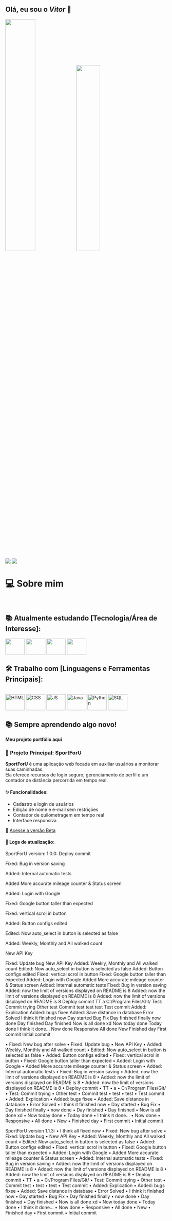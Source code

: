 ## Olá, eu sou o <i>Vitor</i>  👋
<div>
 <img width = 43% src = "https://github-readme-stats.vercel.app/api?username=IM-DeV-Vitor&show_icons=true&theme=vue-dark&hide_border=true"/>
 <img width = 38.5%  src = "https://github-readme-stats.vercel.app/api/top-langs/?username=IM-DeV-Vitor&layout=compact&theme=vue-dark&hide_border=true"/>


</div>


<div>
  <a href="mailto:im.dev.vitor@gmail.com" target = "_blank"><img src="https://img.shields.io/badge/Gmail-D14836?style=for-the-badge&logo=gmail&logoColor=white"></a>
  <a href="https://wa.me/67993438253" target = "_blank"><img src="https://img.shields.io/badge/WhatsApp-25D366?style=for-the-badge&logo=whatsapp&logoColor=white"></a> <br>
</div>

<h1>💻 Sobre mim </h1> <br>

<h2>📚 Atualmente estudando [Tecnologia/Área de Interesse]:</h2>
<div style="display: inline_block">
  <img align = "center" height = "50" width = "60" src="https://cdn.jsdelivr.net/gh/devicons/devicon@latest/icons/unity/unity-plain.svg" />
  <img align = "center" height = "50" width = "60" src="https://cdn.jsdelivr.net/gh/devicons/devicon@latest/icons/csharp/csharp-original.svg" />
  <img align = "center" height = "50" width = "60" src="https://cdn.jsdelivr.net/gh/devicons/devicon@latest/icons/godot/godot-original.svg" />
  <img align = "center" height = "50" width = "60" src="https://cdn.jsdelivr.net/gh/devicons/devicon@latest/icons/arduino/arduino-original.svg" />
  </div>
<h2>🛠️ Trabalho com [Linguagens e Ferramentas Principais]:</h2>
<div style="display: inline_block"> <br> 
<img align = "center" height = "50" width = "60" alt = "HTML" src="https://cdn.jsdelivr.net/gh/devicons/devicon@latest/icons/html5/html5-original.svg">
<img align = "center" height = "50" width = "60" alt = "CSS" src="https://cdn.jsdelivr.net/gh/devicons/devicon@latest/icons/css3/css3-original.svg">
<img align = "center" height = "50" width = "60" alt = "JS" src="https://cdn.jsdelivr.net/gh/devicons/devicon@latest/icons/javascript/javascript-original.svg">
 
<img align = "center" height = "50" width = "60" alt = "Java" src="https://cdn.jsdelivr.net/gh/devicons/devicon@latest/icons/java/java-original.svg">
<img align = "center" height = "50" width = "60" alt = "Python" src="https://cdn.jsdelivr.net/gh/devicons/devicon@latest/icons/python/python-original.svg">
<img align = "center" height = "50" width = "60" alt = "SQL" src="https://cdn.jsdelivr.net/gh/devicons/devicon@latest/icons/mysql/mysql-original.svg">
</div>
<h2>📚 Sempre aprendendo algo novo!</h2>
<p><strong>Meu projeto portfólio <a href="https://im-dev-vitor.github.io/Portfolio/" target="_blank" style="text-decoration: none">aqui</a></strong></p>

### 🏃 Projeto Principal: SportForU

**SportForU** é uma aplicação web focada em auxiliar usuários a monitorar suas caminhadas.  
Ela oferece recursos de login seguro, gerenciamento de perfil e um contador de distância percorrida em tempo real.

#### ✨ Funcionalidades:
- Cadastro e login de usuários
- Edição de nome e e-mail sem restrições
- Contador de quilometragem em tempo real
- Interface responsiva

🔗 [Acesse a versão Beta](https://sport-for-u.vercel.app)

#### 📒 Logs de atualização:



SportForU version: 1.0.0:
Deploy commit

Fixed: Bug in version saving



Added: Internal automatic tests



Added More accurate mileage counter & Status screen



Added: Login with Google



Fixed: Google button taller than expected



Fixed: vertical scrol in button



Added: Button configs edited



Edited: Now auto_select in button is selected as false



Added: Weekly, Monthly and All walked count



New API Key



Fixed: Update bug
New API Key
Added: Weekly, Monthly and All walked count
Edited: Now auto_select in button is selected as false
Added: Button configs edited
Fixed: vertical scrol in button
Fixed: Google button taller than expected
Added: Login with Google
Added More accurate mileage counter & Status screen
Added: Internal automatic tests
Fixed: Bug in version saving
Added: now the limit of versions displayed on README is 8
Added: now the limit of versions displayed on README is 8
Added: now the limit of versions displayed on README is 8
Deploy commit
TT
a
C:/Program Files/Git/
Test: Commit trying
Other test
Commit test
test
test
Test commit
Added: Explication
Added: bugs fixee
Added: Save distance in database
Error Solved
I think it finished now
Day started
Bug Fix
Day finished finally
now done
Day finished
Day finished
Now is all done xd
Now today done
Today done
I think it done...
Now done
Responsive
All done
New
Finished day
First commit
Initial commit



• Fixed: New bug after solve
• Fixed: Update bug
• New API Key
• Added: Weekly, Monthly and All walked count
• Edited: Now auto_select in button is selected as false
• Added: Button configs edited
• Fixed: vertical scrol in button
• Fixed: Google button taller than expected
• Added: Login with Google
• Added More accurate mileage counter & Status screen
• Added: Internal automatic tests
• Fixed: Bug in version saving
• Added: now the limit of versions displayed on README is 8
• Added: now the limit of versions displayed on README is 8
• Added: now the limit of versions displayed on README is 8
• Deploy commit
• TT
• a
• C:/Program Files/Git/
• Test: Commit trying
• Other test
• Commit test
• test
• test
• Test commit
• Added: Explication
• Added: bugs fixee
• Added: Save distance in database
• Error Solved
• I think it finished now
• Day started
• Bug Fix
• Day finished finally
• now done
• Day finished
• Day finished
• Now is all done xd
• Now today done
• Today done
• I think it done...
• Now done
• Responsive
• All done
• New
• Finished day
• First commit
• Initial commit



SportForU version 1.1.3:
• I think all fixed now
• Fixed: New bug after solve
• Fixed: Update bug
• New API Key
• Added: Weekly, Monthly and All walked count
• Edited: Now auto_select in button is selected as false
• Added: Button configs edited
• Fixed: vertical scrol in button
• Fixed: Google button taller than expected
• Added: Login with Google
• Added More accurate mileage counter & Status screen
• Added: Internal automatic tests
• Fixed: Bug in version saving
• Added: now the limit of versions displayed on README is 8
• Added: now the limit of versions displayed on README is 8
• Added: now the limit of versions displayed on README is 8
• Deploy commit
• TT
• a
• C:/Program Files/Git/
• Test: Commit trying
• Other test
• Commit test
• test
• test
• Test commit
• Added: Explication
• Added: bugs fixee
• Added: Save distance in database
• Error Solved
• I think it finished now
• Day started
• Bug Fix
• Day finished finally
• now done
• Day finished
• Day finished
• Now is all done xd
• Now today done
• Today done
• I think it done...
• Now done
• Responsive
• All done
• New
• Finished day
• First commit
• Initial commit
